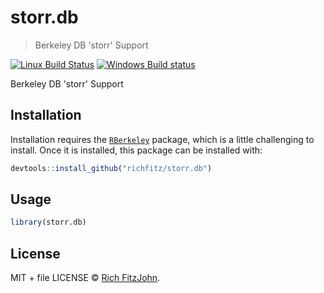 # storr.db

> Berkeley DB 'storr' Support

[![Linux Build Status](https://travis-ci.org/richfitz/storr.db.svg?branch=master)](https://travis-ci.org/richfitz/storr.db)
[![Windows Build status](https://ci.appveyor.com/api/projects/status/github/richfitz/storr.db?svg=true)](https://ci.appveyor.com/project/richfitz/storr.db)

Berkeley DB 'storr' Support

## Installation

Installation requires the [`RBerkeley`](https://github.com/hrbrmstr/RBerkeley) package, which is a little challenging to install.  Once it is installed, this package can be installed with:

```r
devtools::install_github("richfitz/storr.db")
```

## Usage

```r
library(storr.db)
```

## License

MIT + file LICENSE © [Rich FitzJohn](https://github.com/richfitz).
